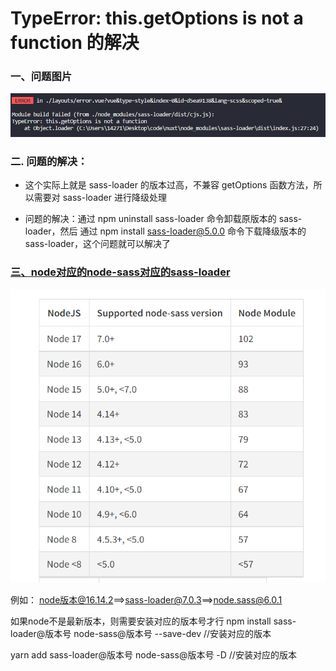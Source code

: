 # TypeError: this.getOptions is not a function 的解决
### 一、问题图片
![img](../image/2.png)



### 二. 问题的解决：
+ 这个实际上就是 sass-loader 的版本过高，不兼容 getOptions 函数方法，所以需要对 sass-loader 进行降级处理

+ 问题的解决：通过 npm uninstall sass-loader 命令卸载原版本的 sass-loader，然后 通过 npm install sass-loader@5.0.0 命令下载降级版本的 sass-loader，这个问题就可以解决了

### [三、node对应的node-sass对应的sass-loader](https://www.npmjs.com/package/node-sass)
![img](../image/3.png)

例如：
node版本@16.14.2==>sass-loader@7.0.3==>node.sass@6.0.1

如果node不是最新版本，则需要安装对应的版本号才行
npm install sass-loader@版本号 node-sass@版本号 --save-dev //安装对应的版本

yarn add sass-loader@版本号 node-sass@版本号 -D //安装对应的版本
